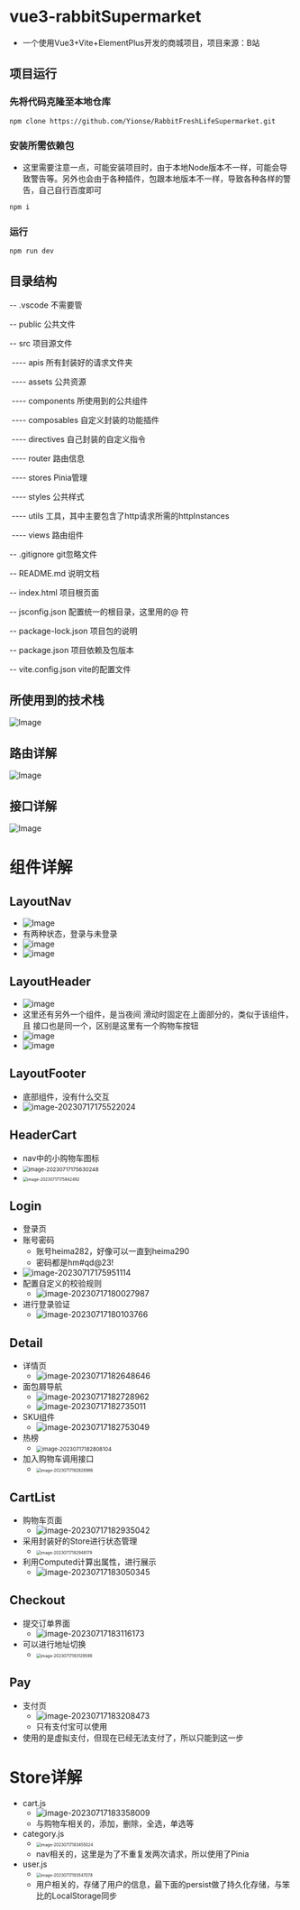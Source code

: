 # vue3-rabbitSupermarket

- 一个使用Vue3+Vite+ElementPlus开发的商城项目，项目来源：B站

## 项目运行

### 先将代码克隆至本地仓库

```sh
npm clone https://github.com/Yionse/RabbitFreshLifeSupermarket.git
```

### 安装所需依赖包

- 这里需要注意一点，可能安装项目时，由于本地Node版本不一样，可能会导致警告等。另外也会由于各种插件，包跟本地版本不一样，导致各种各样的警告，自己自行百度即可

```sh
npm i
```

### 运行

```sh
npm run dev
```

## 目录结构

--	.vscode	不需要管

--	public		公共文件

--	src			  项目源文件

​	----	apis		所有封装好的请求文件夹

​	----	assets		公共资源

​	----	components		所使用到的公共组件

​	----	composables		自定义封装的功能插件

​	----	directives		自己封装的自定义指令

​	----	router		路由信息

​	----	stores		Pinia管理

​	----	styles		公共样式

​	----	utils		工具，其中主要包含了http请求所需的httpInstances

​	----	views		路由组件

--	.gitignore	git忽略文件

--	README.md	说明文档

--	index.html	项目根页面

--	jsconfig.json	配置统一的根目录，这里用的@ 符

--	package-lock.json	项目包的说明

--	package.json	项目依赖及包版本

--	vite.config.json	vite的配置文件

## 所使用到的技术栈

![Image](https://github.com/Yionse/ProjectDescriptionPicture/blob/main/RabbitFreshLifeSupermarket/one.png)

## 路由详解

![Image](https://github.com/Yionse/ProjectDescriptionPicture/blob/main/RabbitFreshLifeSupermarket/two.png)

## 接口详解

![Image](https://github.com/Yionse/ProjectDescriptionPicture/blob/main/RabbitFreshLifeSupermarket/three.png)

# 组件详解

## LayoutNav

- ![Image](https://github.com/Yionse/ProjectDescriptionPicture/blob/main/RabbitFreshLifeSupermarket/four.png)
- 有两种状态，登录与未登录
- ![image](https://github.com/Yionse/ProjectDescriptionPicture/blob/main/RabbitFreshLifeSupermarket/image-20230717175058248.png)
- ![image](https://github.com/Yionse/ProjectDescriptionPicture/blob/main/RabbitFreshLifeSupermarket/image-20230717175213328.png)

## LayoutHeader

- ![image](https://github.com/Yionse/ProjectDescriptionPicture/blob/main/RabbitFreshLifeSupermarket/image-20230717175245698.png)
- 这里还有另外一个组件，是当夜间 滑动时固定在上面部分的，类似于该组件，且 接口也是同一个，区别是这里有一个购物车按钮
- ![image](https://github.com/Yionse/ProjectDescriptionPicture/blob/main/RabbitFreshLifeSupermarket/image-20230717175343450.png)
- ![image](https://github.com/Yionse/ProjectDescriptionPicture/blob/main/RabbitFreshLifeSupermarket/image-20230717175434415.png)

## LayoutFooter

- 底部组件，没有什么交互
- ![image-20230717175522024](https://github.com/Yionse/ProjectDescriptionPicture/blob/main/RabbitFreshLifeSupermarket/image-20230717175522024.png)

## HeaderCart

- nav中的小购物车图标
- <img src="D:\OneDrive\桌面\GitHub\ProjectDescriptionPicture\RabbitFreshLifeSupermarket\image-20230717175630248.png" alt="image-20230717175630248" style="zoom:67%;" />
- <img src="D:\OneDrive\桌面\GitHub\ProjectDescriptionPicture\RabbitFreshLifeSupermarket\image-20230717175842492.png" alt="image-20230717175842492" style="zoom:50%;" />

## Login

- 登录页
- 账号密码
  - 账号heima282，好像可以一直到heima290
  - 密码都是hm#qd@23!
- ![image-20230717175951114](D:\OneDrive\桌面\GitHub\ProjectDescriptionPicture\RabbitFreshLifeSupermarket\image-20230717175951114.png)
- 配置自定义的校验规则
  - ![image-20230717180027987](D:\OneDrive\桌面\GitHub\ProjectDescriptionPicture\RabbitFreshLifeSupermarket\image-20230717180027987.png)
- 进行登录验证
  - ![image-20230717180103766](D:\OneDrive\桌面\GitHub\ProjectDescriptionPicture\RabbitFreshLifeSupermarket\image-20230717180103766.png)

## Detail

- 详情页
  - ![image-20230717182648646](D:\OneDrive\桌面\GitHub\ProjectDescriptionPicture\RabbitFreshLifeSupermarket\image-20230717182648646.png)
- 面包屑导航
  - ![image-20230717182728962](D:\OneDrive\桌面\GitHub\ProjectDescriptionPicture\RabbitFreshLifeSupermarket\image-20230717182728962.png)
  - ![image-20230717182735011](D:\OneDrive\桌面\GitHub\ProjectDescriptionPicture\RabbitFreshLifeSupermarket\image-20230717182735011.png)
- SKU组件
  - ![image-20230717182753049](D:\OneDrive\桌面\GitHub\ProjectDescriptionPicture\RabbitFreshLifeSupermarket\image-20230717182753049.png)
- 热榜
  - <img src="D:\OneDrive\桌面\GitHub\ProjectDescriptionPicture\RabbitFreshLifeSupermarket\image-20230717182808104.png" alt="image-20230717182808104" style="zoom:67%;" />
- 加入购物车调用接口
  - <img src="D:\OneDrive\桌面\GitHub\ProjectDescriptionPicture\RabbitFreshLifeSupermarket\image-20230717182828986.png" alt="image-20230717182828986" style="zoom:50%;" />

## CartList

- 购物车页面
  - ![image-20230717182935042](D:\OneDrive\桌面\GitHub\ProjectDescriptionPicture\RabbitFreshLifeSupermarket\image-20230717182935042.png)
- 采用封装好的Store进行状态管理
  - <img src="D:\OneDrive\桌面\GitHub\ProjectDescriptionPicture\RabbitFreshLifeSupermarket\image-20230717182948179.png" alt="image-20230717182948179" style="zoom:50%;" />
- 利用Computed计算出属性，进行展示
  - ![image-20230717183050345](D:\OneDrive\桌面\GitHub\ProjectDescriptionPicture\RabbitFreshLifeSupermarket\image-20230717183050345.png)

## Checkout

- 提交订单界面
  - ![image-20230717183116173](D:\OneDrive\桌面\GitHub\ProjectDescriptionPicture\RabbitFreshLifeSupermarket\image-20230717183116173.png)
- 可以进行地址切换
  - <img src="D:\OneDrive\桌面\GitHub\ProjectDescriptionPicture\RabbitFreshLifeSupermarket\image-20230717183129599.png" alt="image-20230717183129599" style="zoom: 50%;" />

## Pay

- 支付页
  - ![image-20230717183208473](D:\OneDrive\桌面\GitHub\ProjectDescriptionPicture\RabbitFreshLifeSupermarket\image-20230717183208473.png)
  - 只有支付宝可以使用
- 使用的是虚拟支付，但现在已经无法支付了，所以只能到这一步

# Store详解

- cart.js
  - ![image-20230717183358009](D:\OneDrive\桌面\GitHub\ProjectDescriptionPicture\RabbitFreshLifeSupermarket\image-20230717183358009.png)
  - 与购物车相关的，添加，删除，全选，单选等
- category.js
  - <img src="D:\OneDrive\桌面\GitHub\ProjectDescriptionPicture\RabbitFreshLifeSupermarket\image-20230717183455024.png" alt="image-20230717183455024" style="zoom:50%;" />
  - nav相关的，这里是为了不重复发两次请求，所以使用了Pinia
- user.js
  - <img src="D:\OneDrive\桌面\GitHub\ProjectDescriptionPicture\RabbitFreshLifeSupermarket\image-20230717183547078.png" alt="image-20230717183547078" style="zoom:50%;" />
  - 用户相关的，存储了用户的信息，最下面的persist做了持久化存储，与笨比的LocalStorage同步

